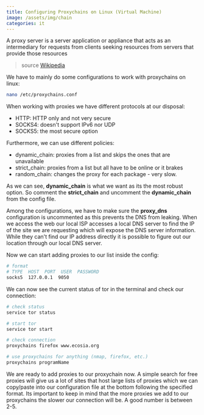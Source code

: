 ```yaml
---
title: Configuring Proxychains on Linux (Virtual Machine)
image: /assets/img/chain
categories: it
---
```


A proxy server is a server application or appliance that acts as an
intermediary for requests from clients seeking resources from servers that
provide those resources

> source [Wikipedia](https://en.wikipedia.org/wiki/Proxy_server)

We have to mainly do some configurations to work with proxychains on linux:

```bash
nano /etc/proxychains.conf
```

When working with proxies we have different protocols at our disposal:

- HTTP: HTTP only and not very secure
- SOCKS4: doesn't support IPv6 nor UDP
- SOCKS5: the most secure option

Furthermore, we can use different policies:

- dynamic_chain: proxies from a list and skips the ones that are unavailable
- strict_chain: proxies from a list but all have to be online or it brakes
- random_chain: changes the proxy for each package - very slow.

As we can see, **dynamic_chain** is what we want as its the most robust option.
So comment the **strict_chain** and uncomment the **dynamic_chain** from the
config file.

Among the configurations, we have to make sure the **proxy_dns** configuration
is uncommented as this prevents the DNS from leaking. When we access the web our
local ISP accesses a local DNS server to find the IP of the site we are
requesting which will expose the DNS server information. While they can't find
our IP address directly it is possible to figure out our location through our
local DNS server.

Now we can start adding proxies to our list inside the config:

```bash
# format
# TYPE  HOST  PORT  USER  PASSWORD
socks5  127.0.0.1  9050
```

We can now see the current status of tor in the terminal and check our
connection:

```bash
# check status
service tor status

# start tor
service tor start

# check connection
proxychains firefox www.ecosia.org

# use proxychains for anything (nmap, firefox, etc.)
proxychains programName
```

We are ready to add proxies to our proxychain now. A simple search for free
proxies will give us a lot of sites that host large lists of proxies which we
can copy/paste into our configuration file at the bottom following the specified
format. Its important to keep in mind that the more proxies we add to our
proxychains the slower our connection will be. A good number is between 2-5.

